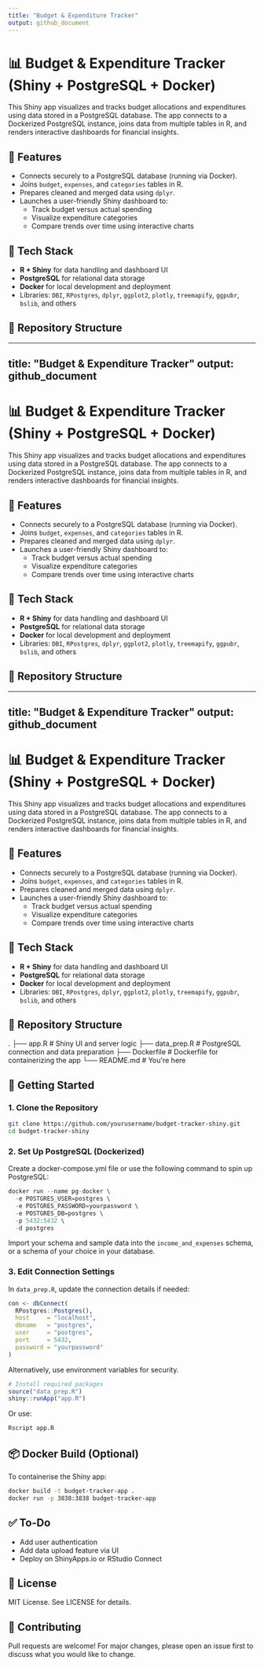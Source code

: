 ```yaml
---
title: "Budget & Expenditure Tracker"
output: github_document
---
```


# 📊 Budget & Expenditure Tracker (Shiny + PostgreSQL + Docker)

This Shiny app visualizes and tracks budget allocations and expenditures using data stored in a PostgreSQL database. The app connects to a Dockerized PostgreSQL instance, joins data from multiple tables in R, and renders interactive dashboards for financial insights.

## 🚀 Features

- Connects securely to a PostgreSQL database (running via Docker).
- Joins `budget`, `expenses`, and `categories` tables in R.
- Prepares cleaned and merged data using `dplyr`.
- Launches a user-friendly Shiny dashboard to:
  - Track budget versus actual spending
  - Visualize expenditure categories
  - Compare trends over time using interactive charts

## 🧰 Tech Stack

- **R + Shiny** for data handling and dashboard UI  
- **PostgreSQL** for relational data storage  
- **Docker** for local development and deployment  
- Libraries: `DBI`, `RPostgres`, `dplyr`, `ggplot2`, `plotly`, `treemapify`, `ggpubr`, `bslib`, and others

## 📁 Repository Structure

---
title: "Budget & Expenditure Tracker"
output: github_document
---

# 📊 Budget & Expenditure Tracker (Shiny + PostgreSQL + Docker)

This Shiny app visualizes and tracks budget allocations and expenditures using data stored in a PostgreSQL database. The app connects to a Dockerized PostgreSQL instance, joins data from multiple tables in R, and renders interactive dashboards for financial insights.

## 🚀 Features

- Connects securely to a PostgreSQL database (running via Docker).
- Joins `budget`, `expenses`, and `categories` tables in R.
- Prepares cleaned and merged data using `dplyr`.
- Launches a user-friendly Shiny dashboard to:
  - Track budget versus actual spending
  - Visualize expenditure categories
  - Compare trends over time using interactive charts

## 🧰 Tech Stack

- **R + Shiny** for data handling and dashboard UI  
- **PostgreSQL** for relational data storage  
- **Docker** for local development and deployment  
- Libraries: `DBI`, `RPostgres`, `dplyr`, `ggplot2`, `plotly`, `treemapify`, `ggpubr`, `bslib`, and others

## 📁 Repository Structure

---
title: "Budget & Expenditure Tracker"
output: github_document
---

# 📊 Budget & Expenditure Tracker (Shiny + PostgreSQL + Docker)

This Shiny app visualizes and tracks budget allocations and expenditures using data stored in a PostgreSQL database. The app connects to a Dockerized PostgreSQL instance, joins data from multiple tables in R, and renders interactive dashboards for financial insights.

## 🚀 Features

- Connects securely to a PostgreSQL database (running via Docker).
- Joins `budget`, `expenses`, and `categories` tables in R.
- Prepares cleaned and merged data using `dplyr`.
- Launches a user-friendly Shiny dashboard to:
  - Track budget versus actual spending
  - Visualize expenditure categories
  - Compare trends over time using interactive charts

## 🧰 Tech Stack

- **R + Shiny** for data handling and dashboard UI  
- **PostgreSQL** for relational data storage  
- **Docker** for local development and deployment  
- Libraries: `DBI`, `RPostgres`, `dplyr`, `ggplot2`, `plotly`, `treemapify`, `ggpubr`, `bslib`, and others

## 📁 Repository Structure

.
├── app.R # Shiny UI and server logic
├── data_prep.R # PostgreSQL connection and data preparation
├── Dockerfile # Dockerfile for containerizing the app
└── README.md # You're here



## 🐳 Getting Started

### 1. Clone the Repository

```bash
git clone https://github.com/yourusername/budget-tracker-shiny.git
cd budget-tracker-shiny
```

### 2. Set Up PostgreSQL (Dockerized)
Create a docker-compose.yml file or use the following command to spin up PostgreSQL:

```r
docker run --name pg-docker \
  -e POSTGRES_USER=postgres \
  -e POSTGRES_PASSWORD=yourpassword \
  -e POSTGRES_DB=postgres \
  -p 5432:5432 \
  -d postgres
```

Import your schema and sample data into the `income_and_expenses` schema, or a schema of your choice in your database.

### 3. Edit Connection Settings
In `data_prep.R`, update the connection details if needed:

```r
con <- dbConnect(
  RPostgres::Postgres(),
  host     = "localhost",
  dbname   = "postgres",
  user     = "postgres",
  port     = 5432,
  password = "yourpassword"
)
```

Alternatively, use environment variables for security.

```r
# Install required packages
source("data_prep.R")
shiny::runApp("app.R")
```

Or use:

```r
Rscript app.R
```

## 📦 Docker Build (Optional)

To containerise the Shiny app:

```bash
docker build -t budget-tracker-app .
docker run -p 3838:3838 budget-tracker-app
```

## ✅ To-Do

* Add user authentication
* Add data upload feature via UI
* Deploy on ShinyApps.io or RStudio Connect

## 📄 License
MIT License. See LICENSE for details.

## 🤝 Contributing
Pull requests are welcome! For major changes, please open an issue first to discuss what you would like to change.






